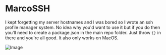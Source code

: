 # MarcoSSH
I kept forgetting my server hostnames and I was bored so I wrote an ssh profile manager system. No idea why you'd want to use it but if you do then you'll need to create a package.json in the main repo folder. Just throw `{}` in there and you're all good. It also only works on MacOS.

![Image](https://media.discordapp.net/attachments/712224452255154256/770060741407146024/unknown.png)
